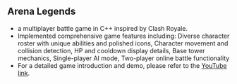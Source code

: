 ## Arena Legends
- a multiplayer battle game in C++ inspired by Clash Royale.
- Implemented comprehensive game features including: Diverse character roster with unique abilities and polished icons, Character movement and collision detection, HP and cooldown display details, Base tower mechanics, Single-player AI mode, Two-player online battle functionality
- For a detailed game introduction and demo, please refer to the [YouTube link](https://www.youtube.com/watch?v=t3sOuUWLjIs).

